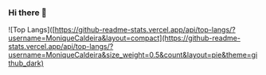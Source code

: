 ### Hi there 👋

<!--
**MoniqueCaldeira/MoniqueCaldeira** is a ✨ _special_ ✨ repository because its `README.md` (this file) appears on your GitHub profile.

Here are some ideas to get you started:

- 🔭 I’m currently working on ...
- 🌱 I’m currently learning ...
- 👯 I’m looking to collaborate on ...
- 🤔 I’m looking for help with ...
- 💬 Ask me about ...
- 📫 How to reach me: ...
- 😄 Pronouns: ...
- ⚡ Fun fact: ...
-->

 ![Top Langs]([https://github-readme-stats.vercel.app/api/top-langs/?username=MoniqueCaldeira&layout=compact](https://github-readme-stats.vercel.app/api/top-langs/?username=MoniqueCaldeira&size_weight=0.5&count&layout=pie&theme=github_dark)

